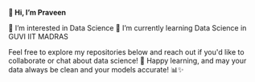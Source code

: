 **👋 Hi, I’m Praveen**

👀 I’m interested in Data Science
🌱 I’m currently learning Data Science in GUVI IIT MADRAS
  
Feel free to explore my repositories below and reach out if you'd like to collaborate or chat about data science!
🚀 Happy learning, and may your data always be clean and your models accurate! 📊✨
